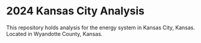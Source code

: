 # 2024 Kansas City Analysis
This repository holds analysis for the energy system in Kansas City, Kansas. Located in Wyandotte County, Kansas.